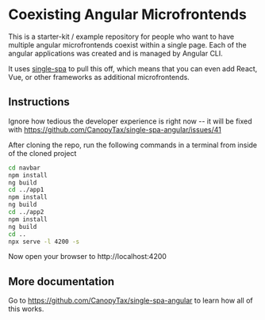 # Coexisting Angular Microfrontends
This is a starter-kit / example repository for people who want to have multiple angular microfrontends coexist within a single page. Each
of the angular applications was created and is managed by Angular CLI.

It uses [single-spa](https://single-spa.js.org) to pull this off, which means that you can even add React, Vue, or other frameworks as
additional microfrontends.

## Instructions
Ignore how tedious the developer experience is right now -- it will be fixed with https://github.com/CanopyTax/single-spa-angular/issues/41

After cloning the repo, run the following commands in a terminal from inside of the cloned project
```sh
cd navbar
npm install
ng build
cd ../app1
npm install
ng build
cd ../app2
npm install
ng build
cd ..
npx serve -l 4200 -s 
```

Now open your browser to http://localhost:4200

## More documentation
Go to https://github.com/CanopyTax/single-spa-angular to learn how all of this works.
